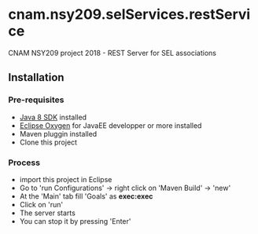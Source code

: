 # cnam.nsy209.selServices.restService
CNAM NSY209 project 2018 - REST Server for SEL associations

## Installation
### Pre-requisites
* [Java 8 SDK](http://www.oracle.com/technetwork/java/javase/downloads/jdk8-downloads-2133151.html) installed
* [Eclipse Oxygen](http://www.eclipse.org/downloads/eclipse-packages/) for JavaEE developper or more installed
* Maven pluggin installed
* Clone this project
### Process
* import this project in Eclipse
* Go to 'run Configurations' -> right click on 'Maven Build' -> 'new'
* At the 'Main' tab fill 'Goals' as **exec:exec**
* Click on 'run'
* The server starts
* You can stop it by pressing 'Enter'

